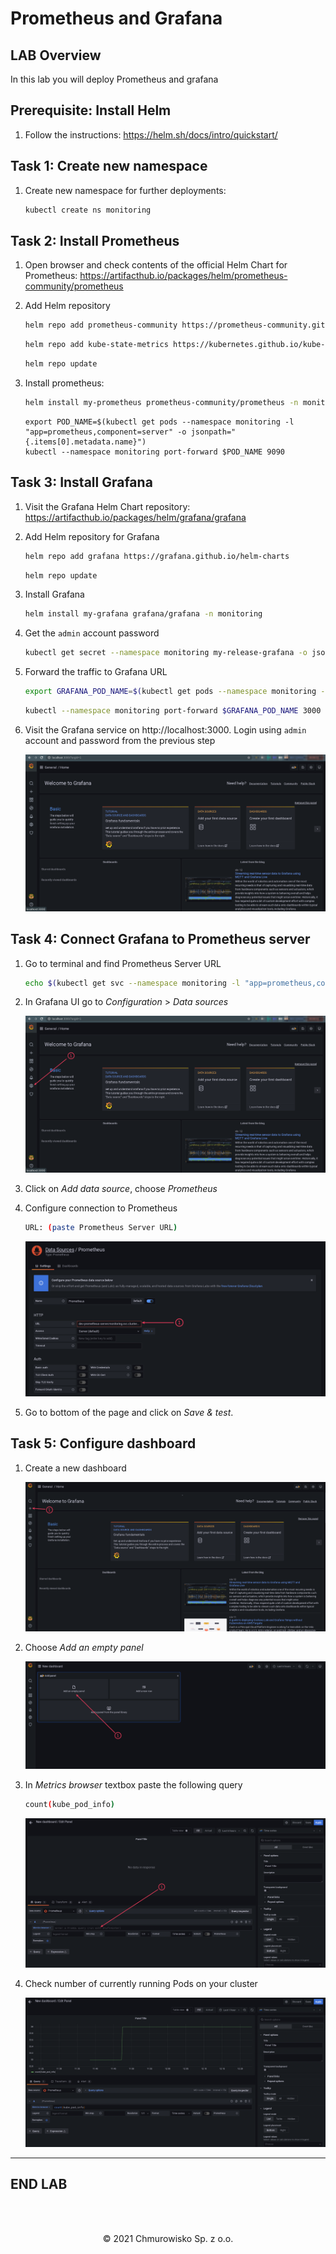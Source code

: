 # Prometheus and Grafana

## LAB Overview

In this lab you will deploy Prometheus and grafana

## Prerequisite: Install Helm

1. Follow the instructions: https://helm.sh/docs/intro/quickstart/

## Task 1: Create new namespace

1. Create new namespace for further deployments:

    ```bash
    kubectl create ns monitoring
    ```

## Task 2: Install Prometheus

1. Open browser and check contents of the official Helm Chart for Prometheus: https://artifacthub.io/packages/helm/prometheus-community/prometheus

1. Add Helm repository

    ```bash
    helm repo add prometheus-community https://prometheus-community.github.io/helm-charts
    ```

    ```bash
    helm repo add kube-state-metrics https://kubernetes.github.io/kube-state-metrics
    ```

    ```bash
    helm repo update
    ```

1. Install prometheus:

    ```bash
    helm install my-prometheus prometheus-community/prometheus -n monitoring
    ```
    ```
    export POD_NAME=$(kubectl get pods --namespace monitoring -l "app=prometheus,component=server" -o jsonpath="{.items[0].metadata.name}")
    kubectl --namespace monitoring port-forward $POD_NAME 9090
    ```

## Task 3: Install Grafana

1. Visit the Grafana Helm Chart repository: https://artifacthub.io/packages/helm/grafana/grafana

1. Add Helm repository for Grafana

    ```bash
    helm repo add grafana https://grafana.github.io/helm-charts
    ```

    ```bash
    helm repo update
    ```

1. Install Grafana

    ```bash
    helm install my-grafana grafana/grafana -n monitoring
    ```

1. Get the `admin` account password

    ```bash
    kubectl get secret --namespace monitoring my-release-grafana -o jsonpath="{.data.admin-password}" | base64 --decode ; echo
    ```

1. Forward the traffic to Grafana URL

    ```bash
    export GRAFANA_POD_NAME=$(kubectl get pods --namespace monitoring -l "app.kubernetes.io/name=grafana,app.kubernetes.io/instance=my-release" -o jsonpath="{.items[0].metadata.name}")
    ```

    ```bash
    kubectl --namespace monitoring port-forward $GRAFANA_POD_NAME 3000
    ```

1. Visit the Grafana service on http://localhost:3000. Login using `admin` account and password from the previous step

    ![img](./img/01-grafana-main.png)

## Task 4: Connect Grafana to Prometheus server

1. Go to terminal and find Prometheus Server URL

    ```bash
    echo $(kubectl get svc --namespace monitoring -l "app=prometheus,component=server" -o jsonpath="{.items[0].metadata.name}").monitoring.svc.cluster.local
    ```

1. In Grafana UI go to _Configuration_ > _Data sources_

    ![img](./img/02-add-data-source.png)

1. Click on _Add data source_, choose _Prometheus_

1. Configure connection to Prometheus

    ```bash
    URL: (paste Prometheus Server URL)
    ```

    ![img](./img/03-prometheus-config.png)

1. Go to bottom of the page and click on _Save & test_.

## Task 5: Configure dashboard

1. Create a new dashboard

    ![img](./img/04-add-new-dashboard.png)

1. Choose _Add an empty panel_

    ![img](./img/05-add-empty-panel.png)

1. In _Metrics browser_ textbox paste the following query

    ```bash
    count(kube_pod_info)
    ```

    ![img](./img/06-new-dashboard-window.png)

1. Check number of currently running Pods on your cluster

    ![img](./img/07-basic-query-result.png)

---

## END LAB

<br><br>

<center><p>&copy; 2021 Chmurowisko Sp. z o.o.<p></center>
